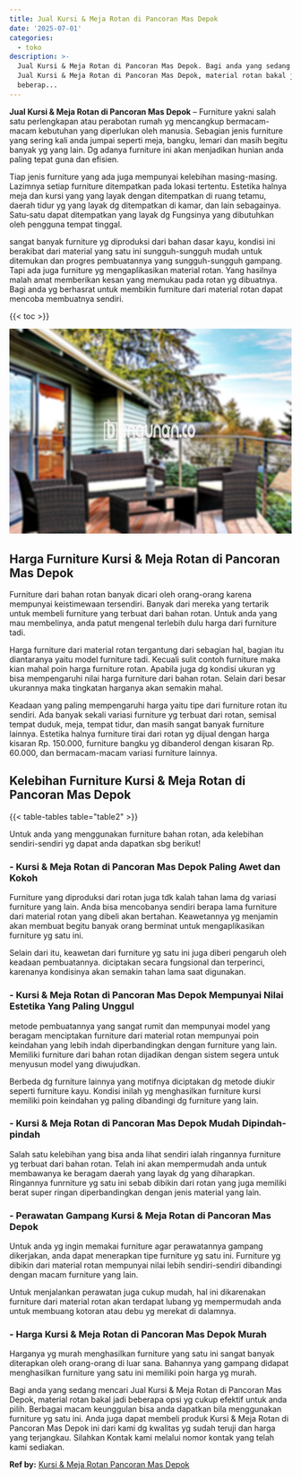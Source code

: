 ```yaml
---
title: Jual Kursi & Meja Rotan di Pancoran Mas Depok
date: '2025-07-01'
categories:
  - toko
description: >-
  Jual Kursi & Meja Rotan di Pancoran Mas Depok. Bagi anda yang sedang mencari
  Jual Kursi & Meja Rotan di Pancoran Mas Depok, material rotan bakal jadi
  beberap...
---
```


**Jual Kursi & Meja Rotan di Pancoran Mas Depok** – Furniture yakni salah satu perlengkapan atau perabotan rumah yg mencangkup bermacam-macam kebutuhan yang diperlukan oleh manusia. Sebagian jenis furniture yang sering kali anda jumpai seperti meja, bangku, lemari dan masih begitu banyak yg yang lain. Dg adanya furniture ini akan menjadikan hunian anda paling tepat guna dan efisien.

Tiap jenis furniture yang ada juga mempunyai kelebihan masing-masing. Lazimnya setiap furniture ditempatkan pada lokasi tertentu. Estetika halnya meja dan kursi yang yang layak dengan ditempatkan di ruang tetamu, daerah tidur yg yang layak dg ditempatkan di kamar, dan lain sebagainya. Satu-satu dapat ditempatkan yang layak dg Fungsinya yang dibutuhkan oleh pengguna tempat tinggal.

sangat banyak furniture yg diproduksi dari bahan dasar kayu, kondisi ini berakibat dari material yang satu ini sungguh-sungguh mudah untuk ditemukan dan progres pembuatannya yang sungguh-sungguh gampang. Tapi ada juga furniture yg mengaplikasikan material rotan. Yang hasilnya malah amat memberikan kesan yang memukau pada rotan yg dibuatnya. Bagi anda yg berhasrat untuk membikin furniture dari material rotan dapat mencoba membuatnya sendiri.

{{< toc >}}

![Jual Kursi & Meja Rotan di Pancoran Mas Depok](/images/kursi-meja-rotan-murah35.png)

## Harga Furniture Kursi & Meja Rotan di Pancoran Mas Depok

Furniture dari bahan rotan banyak dicari oleh orang-orang karena mempunyai keistimewaan tersendiri. Banyak dari mereka yang tertarik untuk membeli furniture yang terbuat dari bahan rotan. Untuk anda yang mau membelinya, anda patut mengenal terlebih dulu harga dari furniture tadi.

Harga furniture dari material rotan tergantung dari sebagian hal, bagian itu diantaranya yaitu model furniture tadi. Kecuali sulit contoh furniture maka kian mahal poin harga furniture rotan. Apabila juga dg kondisi ukuran yg bisa mempengaruhi nilai harga furniture dari bahan rotan. Selain dari besar ukurannya maka tingkatan harganya akan semakin mahal.

Keadaan yang paling mempengaruhi harga yaitu tipe dari furniture rotan itu sendiri. Ada banyak sekali variasi furniture yg terbuat dari rotan, semisal tempat duduk, meja, tempat tidur, dan masih sangat banyak furniture lainnya. Estetika halnya furniture tirai dari rotan yg dijual dengan harga kisaran Rp. 150.000, furniture bangku yg dibanderol dengan kisaran Rp. 60.000, dan bermacam-macam variasi furniture lainnya.

## Kelebihan Furniture Kursi & Meja Rotan di Pancoran Mas Depok

{{< table-tables table="table2" >}}

Untuk anda yang menggunakan furniture bahan rotan, ada kelebihan sendiri-sendiri yg dapat anda dapatkan sbg berikut!

### \- Kursi & Meja Rotan di Pancoran Mas Depok Paling Awet dan Kokoh

Furniture yang diproduksi dari rotan juga tdk kalah tahan lama dg variasi furniture yang lain. Anda bisa mencobanya sendiri berapa lama furniture dari material rotan yang dibeli akan bertahan. Keawetannya yg menjamin akan membuat begitu banyak orang berminat untuk mengaplikasikan furniture yg satu ini.

Selain dari itu, keawetan dari furniture yg satu ini juga diberi pengaruh oleh keadaan pembuatannya. diciptakan secara fungsional dan terperinci, karenanya kondisinya akan semakin tahan lama saat digunakan.

### \- Kursi & Meja Rotan di Pancoran Mas Depok Mempunyai Nilai Estetika Yang Paling Unggul

metode pembuatannya yang sangat rumit dan mempunyai model yang beragam menciptakan furniture dari material rotan mempunyai poin keindahan yang lebih indah diperbandingkan dengan furniture yang lain. Memiliki furniture dari bahan rotan dijadikan dengan sistem segera untuk menyusun model yang diwujudkan.

Berbeda dg furniture lainnya yang motifnya diciptakan dg metode diukir seperti furniture kayu. Kondisi inilah yg menghasilkan furniture kursi memiliki poin keindahan yg paling dibandingi dg furniture yang lain.

### \- Kursi & Meja Rotan di Pancoran Mas Depok Mudah Dipindah-pindah

Salah satu kelebihan yang bisa anda lihat sendiri ialah ringannya furniture yg terbuat dari bahan rotan. Telah ini akan mempermudah anda untuk membawanya ke beragam daerah yang layak dg yang diharapkan. Ringannya funrniture yg satu ini sebab dibikin dari rotan yang juga memiliki berat super ringan diperbandingkan dengan jenis material yang lain.

### \- Perawatan Gampang Kursi & Meja Rotan di Pancoran Mas Depok

Untuk anda yg ingin memakai furniture agar perawatannya gampang dikerjakan, anda dapat menerapkan tipe furniture yg satu ini. Furniture yg dibikin dari material rotan mempunyai nilai lebih sendiri-sendiri dibandingi dengan macam furniture yang lain.

Untuk menjalankan perawatan juga cukup mudah, hal ini dikarenakan furniture dari material rotan akan terdapat lubang yg mempermudah anda untuk membuang kotoran atau debu yg merekat di dalamnya.

### \- Harga Kursi & Meja Rotan di Pancoran Mas Depok Murah

Harganya yg murah menghasilkan furniture yang satu ini sangat banyak diterapkan oleh orang-orang di luar sana. Bahannya yang gampang didapat menghasilkan furniture yang satu ini memiliki poin harga yg murah.

Bagi anda yang sedang mencari Jual Kursi & Meja Rotan di Pancoran Mas Depok, material rotan bakal jadi beberapa opsi yg cukup efektif untuk anda pilih. Berbagai macam keunggulan bisa anda dapatkan bila menggunakan furniture yg satu ini. Anda juga dapat membeli produk Kursi & Meja Rotan di Pancoran Mas Depok ini dari kami dg kwalitas yg sudah teruji dan harga yang terjangkau. Silahkan Kontak kami melalui nomor kontak yang telah kami sediakan.

**Ref by:** [Kursi & Meja Rotan Pancoran Mas Depok](https://id.wikipedia.org/wiki/Kursi)
